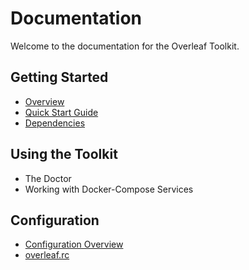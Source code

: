 # Documentation 


Welcome to the documentation for the Overleaf Toolkit.


## Getting Started

- [Overview](./overview.md)
- [Quick Start Guide](./quick-start-guide.md)
- [Dependencies](./dependencies.md)


## Using the Toolkit

- The Doctor
- Working with Docker-Compose Services


## Configuration

- [Configuration Overview](./configuration.md)
- [overleaf.rc](./overleaf-rc.md)
